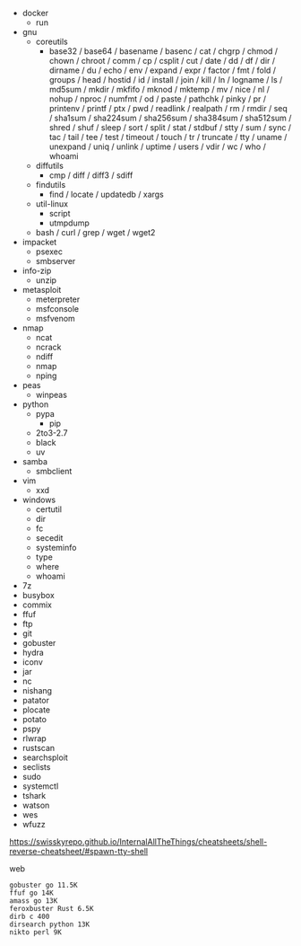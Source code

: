 - docker
  - run
- gnu
  - coreutils
    - base32 / base64 / basename / basenc / cat / chgrp / chmod / chown / chroot / comm / cp / csplit / cut / date / dd / df / dir / dirname / du / echo / env / expand / expr / factor / fmt / fold / groups / head / hostid / id / install / join / kill / ln / logname / ls / md5sum / mkdir / mkfifo / mknod / mktemp / mv / nice / nl / nohup / nproc / numfmt / od / paste / pathchk / pinky / pr / printenv / printf / ptx / pwd / readlink / realpath / rm / rmdir / seq / sha1sum / sha224sum / sha256sum / sha384sum / sha512sum / shred / shuf / sleep / sort / split / stat / stdbuf / stty / sum / sync / tac / tail / tee / test / timeout / touch / tr / truncate /  tty / uname / unexpand / uniq / unlink / uptime / users / vdir / wc / who / whoami
  - diffutils
    - cmp / diff / diff3 / sdiff
  - findutils
    - find / locate / updatedb / xargs
  - util-linux
    - script
    - utmpdump
  - bash / curl / grep / wget / wget2
- impacket
  - psexec
  - smbserver
- info-zip
  - unzip
- metasploit
  - meterpreter
  - msfconsole
  - msfvenom
- nmap
  - ncat
  - ncrack
  - ndiff
  - nmap
  - nping
- peas
  - winpeas
- python
  - pypa
    - pip
  - 2to3-2.7
  - black
  - uv
- samba
  - smbclient
- vim
  - xxd
- windows
  - certutil
  - dir
  - fc
  - secedit
  - systeminfo
  - type
  - where
  - whoami
- 7z
- busybox
- commix
- ffuf
- ftp
- git
- gobuster
- hydra
- iconv
- jar
- nc
- nishang
- patator
- plocate
- potato
- pspy
- rlwrap
- rustscan
- searchsploit
- seclists
- sudo
- systemctl
- tshark
- watson
- wes
- wfuzz

https://swisskyrepo.github.io/InternalAllTheThings/cheatsheets/shell-reverse-cheatsheet/#spawn-tty-shell

web
```
gobuster go 11.5K
ffuf go 14K
amass go 13K
feroxbuster Rust 6.5K
dirb c 400
dirsearch python 13K
nikto perl 9K
```
